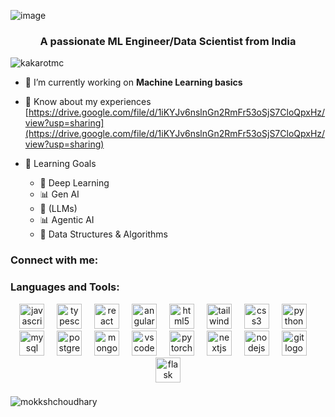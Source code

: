 ![image](https://github.com/user-attachments/assets/bfe153df-8e1d-4343-ad94-461c8ebd0080)

<h3 align="center">A passionate ML Engineer/Data Scientist from India</h3>

<p align="left"> <img src="https://komarev.com/ghpvc/?username=kakarotmc&label=Profile%20views&color=0e75b6&style=flat" alt="kakarotmc" /> </p>

- 🔭 I’m currently working on **Machine Learning basics**

- 📄 Know about my experiences [https://drive.google.com/file/d/1iKYJv6nslnGn2RmFr53oSjS7CloQpxHz/view?usp=sharing](https://drive.google.com/file/d/1iKYJv6nslnGn2RmFr53oSjS7CloQpxHz/view?usp=sharing)
- 🌱 Learning Goals
     - 🧠 Deep Learning
     - 📊 Gen AI
     - 🤖 (LLMs)
     - 📊 Agentic AI
     - 🧩 Data Structures & Algorithms


<h3 align="left">Connect with me:</h3>
<p align="left">
</p>

<h3 align="left">Languages and Tools:</h3>
<div align="center">
  <img src="https://skillicons.dev/icons?i=js" height="40" alt="javascript logo"  />
  <img width="12" />
  <img src="https://skillicons.dev/icons?i=ts" height="40" alt="typescript logo"  />
  <img width="12" />
  <img src="https://cdn.jsdelivr.net/gh/devicons/devicon/icons/react/react-original.svg" height="40" alt="react logo"  />
  <img width="12" />
  <img src="https://skillicons.dev/icons?i=angular" height="40" alt="angularjs logo"  />
  <img width="12" />
  <img src="https://cdn.jsdelivr.net/gh/devicons/devicon/icons/html5/html5-original.svg" height="40" alt="html5 logo"  />
  <img width="12" />
  <img src="https://cdn.jsdelivr.net/gh/devicons/devicon/icons/tailwindcss/tailwindcss-original-wordmark.svg" height="40" alt="tailwindcss logo"  />
  <img width="12" />
  <img src="https://cdn.jsdelivr.net/gh/devicons/devicon/icons/css3/css3-original.svg" height="40" alt="css3 logo"  />
  <img width="12" />
  <img src="https://skillicons.dev/icons?i=py" height="40" alt="python logo"  />
  <img width="12" />
  <img src="https://skillicons.dev/icons?i=mysql" height="40" alt="mysql logo"  />
  <img width="12" />
  <img src="https://skillicons.dev/icons?i=postgres" height="40" alt="postgresql logo"  />
  <img width="12" />
  <img src="https://skillicons.dev/icons?i=mongodb" height="40" alt="mongodb logo"  />
  <img width="12" />
  <img src="https://skillicons.dev/icons?i=vscode" height="40" alt="vscode logo"  />
  <img width="12" />
  <img src="https://skillicons.dev/icons?i=pytorch" height="40" alt="pytorch logo"  />
  <img width="12" />
  <img src="https://skillicons.dev/icons?i=nextjs" height="40" alt="nextjs logo"  />
  <img width="12" />
  <img src="https://skillicons.dev/icons?i=nodejs" height="40" alt="nodejs logo"  />
  <img width="12" />
  <img src="https://skillicons.dev/icons?i=git" height="40" alt="git logo"  />
  <img width="12" />
  <img src="https://skillicons.dev/icons?i=flask" height="40" alt="flask logo"  />
</div>

###

<div align = "centre">
     <p><img align="left" src="https://github-readme-stats.vercel.app/api/top-langs?username=mokkshchoudhary&show_icons=true&locale=en&layout=compact" alt="mokkshchoudhary" /></p>
</div>
